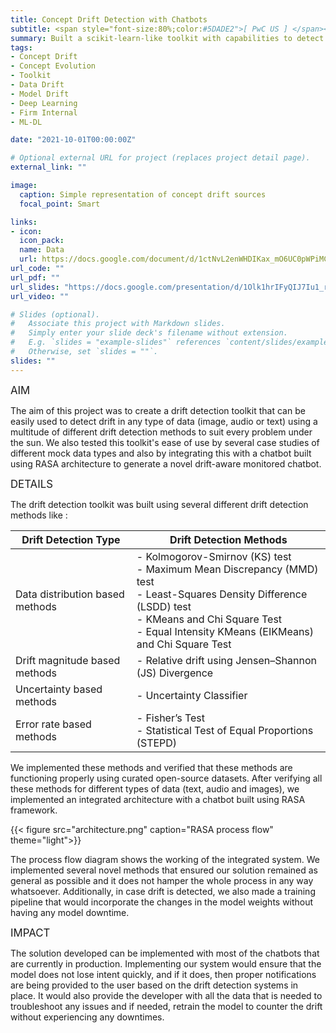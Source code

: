 ```yaml
---
title: Concept Drift Detection with Chatbots
subtitle: <span style="font-size:80%;color:#5DADE2">[ PwC US ] </span><span style="font-size:80%"><a href="https://www.linkedin.com/in/siddhesh-zanj-2b934496/" target="_blank">Siddhesh Zanj</a>, Prasang Gupta, <a href="https://www.linkedin.com/in/vishakhabansal91/" target="_blank">Vishakha Bansal</a>, <a href="https://www.linkedin.com/in/shantanu-dev/" target="_blank">Shantanu Dev</a></span>
summary: Built a scikit-learn-like toolkit with capabilities to detect concept drift in image, text or audio data using an array of drift detection methods for monitoring and extending the life of production models
tags:
- Concept Drift
- Concept Evolution
- Toolkit
- Data Drift
- Model Drift
- Deep Learning
- Firm Internal
- ML-DL

date: "2021-10-01T00:00:00Z"

# Optional external URL for project (replaces project detail page).
external_link: ""

image:
  caption: Simple representation of concept drift sources
  focal_point: Smart

links:
- icon: 
  icon_pack: 
  name: Data
  url: https://docs.google.com/document/d/1ctNvL2enWHDIKax_mO6UC0pWPiMCScdlkWz35M-0J1g
url_code: ""
url_pdf: ""
url_slides: "https://docs.google.com/presentation/d/1Olk1hrIFyQIJ7Iu1_rjjuyH-klsYL5yZ"
url_video: ""

# Slides (optional).
#   Associate this project with Markdown slides.
#   Simply enter your slide deck's filename without extension.
#   E.g. `slides = "example-slides"` references `content/slides/example-slides.md`.
#   Otherwise, set `slides = ""`.
slides: ""
---
```


<span style="font-style:bold;font-size:120%"><a class="mt-1">AIM</a></span>

The aim of this project was to create a drift detection toolkit that can be easily used to detect drift in any type of data (image, audio or text) using a multitude of different drift detection methods to suit every problem under the sun. We also tested this toolkit's ease of use by several case studies of different mock data types and also by integrating this with a chatbot built using RASA architecture to generate a novel drift-aware monitored chatbot.

<span style="font-style:bold;font-size:120%"><a class="mt-1">DETAILS</a></span>

The drift detection toolkit was built using several different drift detection methods like :

| Drift Detection Type | Drift Detection Methods |
|-|-|
| Data distribution based methods | - Kolmogorov-Smirnov (KS) test<br>- Maximum Mean Discrepancy (MMD) test<br>- Least-Squares Density Difference (LSDD) test<br>- KMeans and Chi Square Test<br>- Equal Intensity KMeans (EIKMeans) and Chi Square Test |
| Drift magnitude based methods | - Relative drift using Jensen–Shannon (JS) Divergence |
| Uncertainty based methods | - Uncertainty Classifier |
| Error rate based methods | - Fisher’s Test<br>- Statistical Test of Equal Proportions (STEPD) |

We implemented these methods and verified that these methods are functioning properly using curated open-source datasets. After verifying all these methods for different types of data (text, audio and images), we implemented an integrated architecture with a chatbot built using RASA framework.

{{< figure src="architecture.png" caption="RASA process flow" theme="light">}}

The process flow diagram shows the working of the integrated system. We implemented several novel methods that ensured our solution remained as general as possible and it does not hamper the whole process in any way whatsoever. Additionally, in case drift is detected, we also made a training pipeline that would incorporate the changes in the model weights without having any model downtime. 

<span style="font-style:bold;font-size:120%"><a class="mt-1">IMPACT</a></span>

The solution developed can be implemented with most of the chatbots that are currently in production. Implementing our system would ensure that the model does not lose intent quickly, and if it does, then proper notifications are being provided to the user based on the drift detection systems in place. It would also provide the developer with all the data that is needed to troubleshoot any issues and if needed, retrain the model to counter the drift without experiencing any downtimes.